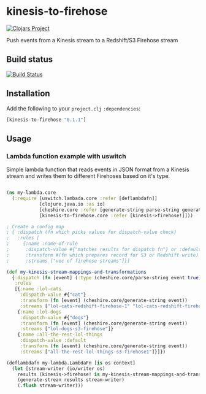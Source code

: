 # kinesis-to-firehose

[![Clojars Project](http://clojars.org/kinesis-to-firehose/latest-version.svg)](http://clojars.org/kinesis-to-firehose)

Push events from a Kinesis stream to a Redshift/S3 Firehose stream

## Build status

[![Build Status](https://travis-ci.org/adtile/clj-kinesis-to-firehose.svg)](https://travis-ci.org/adtile/clj-kinesis-to-firehose)

## Installation

Add the following to your `project.clj` `:dependencies`:

```clojure
[kinesis-to-firehose "0.1.1"]
```

## Usage

### Lambda function example with uswitch

Simple lambda function that reads events in JSON format from a Kinesis stream and writes them to different
Firehoses based on it's type.

```clojure

(ns my-lambda.core
  (:require [uswitch.lambada.core :refer [deflambdafn]]
            [clojure.java.io :as io]
            [cheshire.core :refer [generate-string parse-string generate-stream]]
            [kinesis-to-firehose.core :refer [kinesis->firehose!]]))

; Create a config map
; { :dispatch (fn which picks values for dispatch-value check)
;   :rules [
;     {:name :name-of-rule
;      :dispatch-value #{"matches results for dispatch fn"} or :default
;      :transform #(fn which prepares record for S3 or Redshift write)
;      :streams ["vec of firehose streams"]}]

(def my-kinesis-stream-mappings-and-transformations
  {:dispatch (fn [event] (:type (cheshire.core/parse-string event true)))
   :rules
   [{:name :lol-cats
     :dispatch-value #{"cat"}
     :transform (fn [event] (cheshire.core/generate-string event))
     :streams ["lol-cats-redshift-firehose-1" "lol-cats-redshift-firehose-2"]}
    {:name :lol-dogs
     :dispatch-value #{"dogs"}
     :transform (fn [event] (cheshire.core/generate-string event))
     :streams ["lol-dogs-s3-firehose"]}
    {:name :all-the-rest-lol-things
     :dispatch-value :default
     :transform (fn [event] (cheshire.core/generate-string event))
     :streams ["all-the-rest-lol-things-s3-firehose1"]}]})

(deflambdafn my-lambda.LambdaFn [is os context]
  (let [stream-writer (io/writer os)
  	results (kinesis->firehose! is my-kinesis-stream-mappings-and-transformations)]
    (generate-strean results stream-writer)
    (.flush stream-writer)))

```

